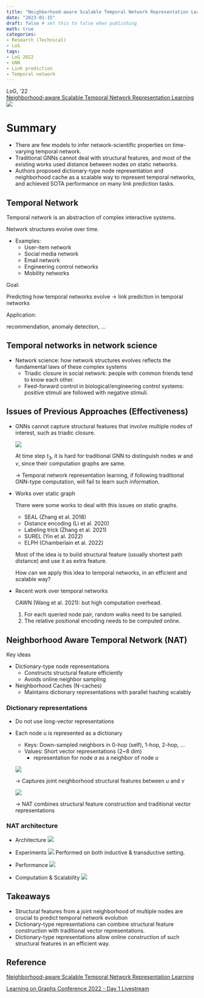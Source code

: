 ```yaml
---
title: "Neighborhood-aware Scalable Temporal Network Representation Learning"
date: "2023-01-15"
draft: false # set this to false when publishing
math: true
categories:
- Research (Technical)
- LoG
tags:
- LoG 2022
- GNN
- Link prediction
- Temporal network
---
```

LoG, '22  
[Neighborhood-aware Scalable Temporal Network Representation Learning](https://arxiv.org/abs/2209.01084)
![](thumbnail.png)

# Summary
    
- There are few models to infer network-scientific properties on time-varying temporal network.
- Traditional GNNs cannot deal with structural features, and most of the existing works used distance between nodes on static networks.
- Authors proposed dictionary-type node representation and neighborhood cache as a scalable way to represent temporal networks, and achieved SOTA performance on many link prediction tasks.

## Temporal Network

Temporal network is an abstraction of complex interactive systems.

Network structures evolve over time.

- Examples:
    - User-item network
    - Social media network
    - Email network
    - Engineering control networks
    - Mobility networks

Goal:

Predicting how temporal networks evolve → link prediction in temporal networks

Application:

recommendation, anomaly detection, …

## Temporal networks in network science

- Network science: how network structures evolves reflects the fundamental laws of these complex systems
    - Triadic closure in social network: people with common friends tend to know each other.
    - Feed-forward control in biological/engineering control systems: positive stimuli are followed with negative stimuli.

## Issues of Previous Approaches (Effectiveness)

- GNNs cannot capture structural features that involve multiple nodes of interest, such as triadic closure.
    
    ![](imgs/Untitled.png)
    
    At time step $t_3$, it is hard for traditional GNN to distinguish nodes $w$ and $v$, since their computation graphs are same.
    
    → Temporal network representation learning, if following traditional GNN-type computation, will fail to learn such information.
    
- Works over static graph
    
    There were some works to deal with this issues on static graphs.
    
    - SEAL (Zhang et al. 2018)
    - Distance encoding (Li et al. 2020)
    - Labeling trick (Zhang et al. 2021)
    - SUREL (Yin et al. 2022)
    - ELPH (Chamberlain et al. 2022)
    
    Most of the idea is to build structural feature (usually shortest path distance) and use it as extra feature.
    
    How can we apply this idea to temporal networks, in an efficient and scalable way?
    
- Recent work over temporal networks
    
    CAWN (Wang et al. 2021): but high computation overhead.
    
    1. For each queried node pair, random walks need to be sampled.
    2. The relative positional encoding needs to be computed online.

## Neighborhood Aware Temporal Network (NAT)

Key ideas

- Dictionary-type node representations
    - Constructs structural feature efficiently
    - Avoids online neighbor sampling
- Neighborhood Caches (N-caches)
    - Maintains dictionary representations with parallel hashing scalably

### Dictionary representations

- Do not use long-vector representations
- Each node u is represented as a dictionary
    - Keys: Down-sampled neighbors in 0-hop (self), 1-hop, 2-hop, …
    - Values: Short vector representations (2~8 dim)
        - representation for node $a$ as a neighbor of node $u$
    
    ![](imgs/Untitled2.png)
    
    → Captures joint neighborhood structural features between $u$ and $v$
    
    ![](imgs/Untitled3.png)
    
    → NAT combines structural feature construction and traditional vector representations
    
### NAT architecture
- Architecture
    ![](imgs/Untitled4.png)

- Experiments
    ![](imgs/Untitled5.png)
    Performed on both inductive & transductive setting.

- Performance
    ![](imgs/Untitled6.png)

- Computation & Scalability
    ![](imgs/Untitled7.png)

## Takeaways

- Structural features from a joint neighborhood of multiple nodes are crucial to predict temporal network evolution
- Dictionary-type representations can combine structural feature construction with traditional vector representations.
- Dictionary-type representations allow online construction of such structural features in an efficient way.

## Reference

[Neighborhood-aware Scalable Temporal Network Representation Learning](https://arxiv.org/abs/2209.01084)

[Learning on Graphs Conference 2022 - Day 1 Livestream](https://www.youtube.com/live/wp5S9GHyAgw?feature=share&t=8409)